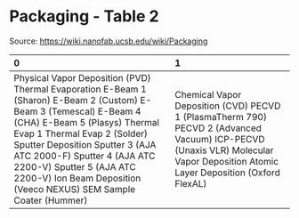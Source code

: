 # Packaging - Table 2

Source: https://wiki.nanofab.ucsb.edu/wiki/Packaging

| 0                                                                                                                                                                                                                                                                                                                                                    | 1                                                                                                                                                                             |
|:-----------------------------------------------------------------------------------------------------------------------------------------------------------------------------------------------------------------------------------------------------------------------------------------------------------------------------------------------------|:------------------------------------------------------------------------------------------------------------------------------------------------------------------------------|
| Physical Vapor Deposition (PVD) Thermal Evaporation E-Beam 1 (Sharon) E-Beam 2 (Custom) E-Beam 3 (Temescal) E-Beam 4 (CHA) E-Beam 5 (Plasys) Thermal Evap 1 Thermal Evap 2 (Solder) Sputter Deposition Sputter 3 (AJA ATC 2000-F) Sputter 4 (AJA ATC 2200-V) Sputter 5 (AJA ATC 2200-V) Ion Beam Deposition (Veeco NEXUS) SEM Sample Coater (Hummer) | Chemical Vapor Deposition (CVD) PECVD 1 (PlasmaTherm 790) PECVD 2 (Advanced Vacuum) ICP-PECVD (Unaxis VLR) Molecular Vapor Deposition Atomic Layer Deposition (Oxford FlexAL) |